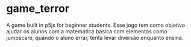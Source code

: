 # game_terror
A game built in p5js for beginner students.
Esse jogo tem como objetivo ajudar os alunos com a matematica basica
com elementos como jumpscare, quando o aluno errar, tenta levar diversão enquanto ensina.
